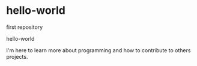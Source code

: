 # hello-world
first repository

hello-world

I'm here to learn more about programming and how to contribute to others projects.
